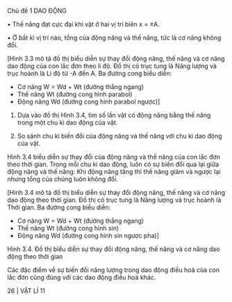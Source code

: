 Chủ đề 1 DAO ĐỘNG

• Thế năng đạt cực đại khi vật ở hai vị trí biên x = ±A.

• Ở bất kì vị trí nào, tổng của động năng và thế năng, tức là cơ năng không đổi.

[Hình 3.3 mô tả đồ thị biểu diễn sự thay đổi động năng, thế năng và cơ năng dao động của con lắc đơn theo li độ. Đồ thị có trục tung là Năng lượng và trục hoành là Li độ từ -A đến A. Ba đường cong biểu diễn:
- Cơ năng W = Wd + Wt (đường thẳng ngang)
- Thế năng Wt (đường cong hình parabol)
- Động năng Wd (đường cong hình parabol ngược)]

1. Dựa vào đồ thị Hình 3.4, tìm số lần vật có động năng bằng thế năng trong một chu kì dao động của vật.

2. So sánh chu kì biến đổi của động năng và thế năng với chu kì dao động của vật.

Hình 3.4 biểu diễn sự thay đổi của động năng và thế năng của con lắc đơn theo thời gian. Trong mỗi chu kì dao động, luôn có sự biến đổi qua lại giữa động năng và thế năng: Khi động năng tăng thì thế năng giảm và ngược lại nhưng tổng của chúng luôn không đổi.

[Hình 3.4 mô tả đồ thị biểu diễn sự thay đổi động năng, thế năng và cơ năng dao động theo thời gian. Đồ thị có trục tung là Năng lượng và trục hoành là Thời gian. Ba đường cong biểu diễn:
- Cơ năng W = Wd + Wt (đường thẳng ngang)
- Thế năng Wt (đường cong hình sin)
- Động năng Wd (đường cong hình sin ngược pha)]

Hình 3.4. Đồ thị biểu diễn sự thay đổi động năng, thế năng và cơ năng dao động theo thời gian

Các đặc điểm về sự biến đổi năng lượng trong dao động điều hoà của con lắc đơn cũng đúng với các dao động điều hoà khác.

26 | VẬT LÍ 11